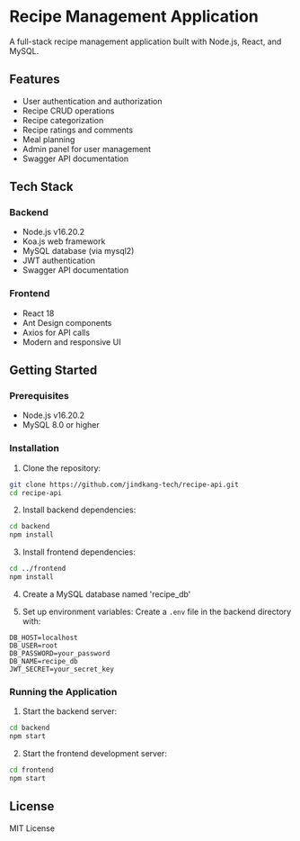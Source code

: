 # Recipe Management Application

A full-stack recipe management application built with Node.js, React, and MySQL.

## Features

- User authentication and authorization
- Recipe CRUD operations
- Recipe categorization
- Recipe ratings and comments
- Meal planning
- Admin panel for user management
- Swagger API documentation

## Tech Stack

### Backend
- Node.js v16.20.2
- Koa.js web framework
- MySQL database (via mysql2)
- JWT authentication
- Swagger API documentation

### Frontend
- React 18
- Ant Design components
- Axios for API calls
- Modern and responsive UI

## Getting Started

### Prerequisites
- Node.js v16.20.2
- MySQL 8.0 or higher

### Installation

1. Clone the repository:
```bash
git clone https://github.com/jindkang-tech/recipe-api.git
cd recipe-api
```

2. Install backend dependencies:
```bash
cd backend
npm install
```

3. Install frontend dependencies:
```bash
cd ../frontend
npm install
```

4. Create a MySQL database named 'recipe_db'

5. Set up environment variables:
Create a `.env` file in the backend directory with:
```
DB_HOST=localhost
DB_USER=root
DB_PASSWORD=your_password
DB_NAME=recipe_db
JWT_SECRET=your_secret_key
```

### Running the Application

1. Start the backend server:
```bash
cd backend
npm start
```

2. Start the frontend development server:
```bash
cd frontend
npm start
```


## License
MIT License
